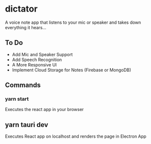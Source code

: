 # dictator

A voice note app that listens to your mic or speaker and takes down everything it hears...

## To Do

- Add Mic and Speaker Support
- Add Speech Recognition
- A More Responsive UI
- Implement Cloud Storage for Notes (Firebase or MongoDB)

## Commands

### yarn start
Executes the react app in your browser

## yarn tauri dev
Executes React app on localhost and renders the page in Electron App
